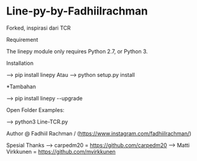 # Line-py-by-Fadhiilrachman
Forked, inspirasi dari TCR

Requirement

The linepy module only requires Python 2.7, or Python 3.

Installation

--> pip install linepy
Atau
--> python setup.py install

*Tambahan

--> pip install linepy --upgrade

Open Folder Examples:

--> python3 Line-TCR.py

Author @ Fadhiil Rachman / (https://www.instagram.com/fadhiilrachman/)

Spesial Thanks
--> carpedm20 = https://github.com/carpedm20
--> Matti Virkkunen = https://github.com/mvirkkunen
